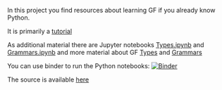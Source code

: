 In this project you find resources about learning GF if you already know Python.

It is primarily a [tutorial](Document.html)

As additional material there are Jupyter notebooks [Types.ipynb](Types.ipynb) and [Grammars.ipynb](Grammars.ipynb)
and more material about GF [Types](Types.html) and [Grammars](Grammars.html)

You can use binder to run the Python notebooks:
[![Binder](https://mybinder.org/badge.svg)](https://mybinder.org/v2/gh/daherb/GF-for-Python-programmers/master)

The source is available [here](https://github.com/daherb/GF-for-Python-programmers/)
